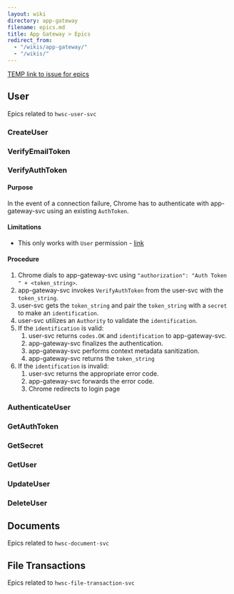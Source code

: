 ```yaml
---
layout: wiki
directory: app-gateway
filename: epics.md
title: App Gateway > Epics
redirect_from:
  - "/wikis/app-gateway/"
  - "/wikis/"
---
```


[TEMP link to issue for epics](https://github.com/hwsc-org/hwsc-org.github.io/issues/1)

## User
Epics related to `hwsc-user-svc`

### CreateUser


### VerifyEmailToken

### VerifyAuthToken
#### Purpose
In the event of a connection failure, Chrome has to authenticate with app-gateway-svc using an existing `AuthToken`.
#### Limitations
- This only works with `User` permission - [link](https://github.com/hwsc-org/hwsc-user-svc/issues/111)

#### Procedure
1. Chrome dials to app-gateway-svc using `"authorization": "Auth Token " + <token_string>`.
2. app-gateway-svc invokes `VerifyAuthToken` from the user-svc with the `token_string`.
3. user-svc gets the `token_string` and pair the `token_string` with a `secret` to make an `identification`.
4. user-svc utilizes an `Authority` to validate the `identification`.
5. If the `identification` is valid: 
    1. user-svc returns `codes.OK` and `identification` to app-gateway-svc.
    2. app-gateway-svc finalizes the authentication.
    3. app-gateway-svc performs context metadata sanitization.
    4. app-gateway-svc returns the `token_string`
6. If the `identification` is invalid: 
    1. user-svc returns the appropriate error code.
    2. app-gateway-svc forwards the error code.
    3. Chrome redirects to login page

### AuthenticateUser

### GetAuthToken

### GetSecret

### GetUser

### UpdateUser

### DeleteUser


## Documents
Epics related to `hwsc-document-svc`


## File Transactions
Epics related to `hwsc-file-transaction-svc`
